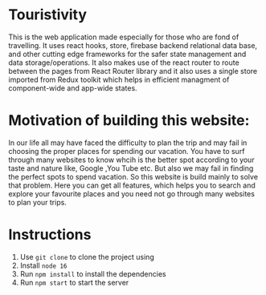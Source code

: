 # Touristivity
This is the web application made especially for those who are fond of travelling. It uses react hooks, store, firebase backend relational data base, and other cutting edge frameworks for the safer state management and data storage/operations. It also makes use of the react router to route between the pages from React Router library and it also uses a single store imported from Redux toolkit which helps in efficient managment of component-wide and app-wide states.

# Motivation of building this website:
In our life all may have faced the difficulty to plan the trip and may fail in choosing the proper places for spending our vacation. You have to surf through many websites to know whcih is the better spot according to your taste and nature like, Google ,You Tube etc. But also we may fail in finding the perfect spots to spend vacation. So this website is  build mainly to solve that problem. Here you can get all features, which helps you to search and explore your favourite places and you need not go through many websites to plan your trips. 

# Instructions
1. Use ```git clone``` to clone the project using
2. Install ```node 16```
4. Run ```npm install``` to install the dependencies
5. Run ```npm start``` to start the server
